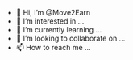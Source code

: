 - 👋 Hi, I’m @Move2Earn
- 👀 I’m interested in ...
- 🌱 I’m currently learning ...
- 💞️ I’m looking to collaborate on ...
- 📫 How to reach me ...

<!---
Move2Earn/Move2Earn is a ✨ special ✨ repository because its `README.md` (this file) appears on your GitHub profile.
You can click the Preview link to take a look at your changes.
--->
